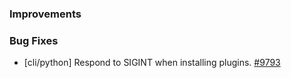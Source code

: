 ### Improvements

### Bug Fixes

- [cli/python] Respond to SIGINT when installing plugins.
  [#9793](https://github.com/pulumi/pulumi/pull/9793)
